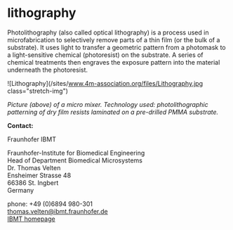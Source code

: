 # lithography

Photolithography (also called optical lithography) is a process used in microfabrication to selectively remove parts of a thin film (or the bulk of a substrate). It uses light to transfer a geometric pattern from a photomask to a light-sensitive chemical (photoresist) on the substrate. A series of chemical treatments then engraves the exposure pattern into the material underneath the photoresist.
<!--break-->
![Lithography](/sites/www.4m-association.org/files/Lithography.jpg class="stretch-img")    

*Picture (above) of a micro mixer. Technology used: photolithographic patterning of dry film resists laminated on a pre-drilled PMMA substrate.*  

__Contact:__ 

Fraunhofer IBMT

Fraunhofer-Institute for Biomedical Engineering  
Head of Department Biomedical Microsystems  
Dr. Thomas Velten  
Ensheimer Strasse 48   
66386 St. Ingbert   
Germany  

phone: +49 (0)6894 980-301   
thomas.velten@ibmt.fraunhofer.de  
[IBMT homepage](http://www.ibmt.fraunhofer.de/fhg/ibmt_en/biomedical_engineering/biomedical_microsystems/microsensors_microfluidics/index.jsp)